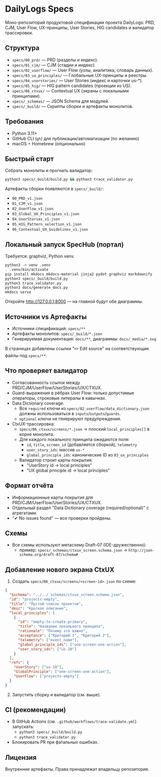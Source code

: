 # DailyLogs Specs

Моно-репозиторий продуктовой спецификации проекта DailyLogs: PRD, CJM, User Flow, UX-принципы, User Stories, HIG candidates и валидатор трассировки.

## Структура
- `specs/00_prd/` — PRD (разделы и индекс).
- `specs/01_cjm/` — CJM (стадии и индекс).
- `specs/02_userflow/` — User Flow (узлы, аналитика, словарь данных).
- `specs/03_ux_principles/` — Глобальные UX-принципы и реестры.
- `specs/04_userstories/` — User Stories (индекс и карточки us-*).
- `specs/05_hig/` — HIG pattern candidates (проекции из US).
- `specs/06_ctxux/` — Contextual UX (экраны с локальными принципами).
- `specs/_schemas/` — JSON Schema для модулей.
- `specs/_build/` — Скрипты сборки и артефакты монолитов.

## Требования
- Python 3.11+
- GitHub CLI (`gh`) для публикации/автоматизации (по желанию)
- macOS + Homebrew (опционально)

## Быстрый старт
Собрать монолиты и прогнать валидатор:

```bash
python3 specs/_build/build.py && python3 trace_validator.py
```

Артефакты сборки появляются в `specs/_build/`:
- `00_PRD_v1.json`
- `01_CJM_v1.json`
- `02_UserFlow_v1.json`
- `03_Global_UX_Principles_v1.json`
- `04_UserStories_v1.json`
- `05_HIG_Pattern_selection_v1.json`
- `06_Contextual_UX_Guidelines_v1.json`

## Локальный запуск SpecHub (портал)

Требуется: graphviz, Python venv.

```bash
python3 -m venv .venv
. .venv/bin/activate
pip install mkdocs mkdocs-material jinja2 pydot graphviz markdownify
python3 specs/_build/build.py
python3 trace_validator.py
python3 docs/generate_docs.py
mkdocs serve
```

Откройте http://127.0.0.1:8000 — на главной будут обе диаграммы.

## Источники vs Артефакты

- Источники спецификаций: `specs/**`
- Артефакты монолитов: `specs/_build/*.json`
- Генерируемая документация: `docs/**`, диаграммы: `docs/_media/*.svg`

В страницах добавлены ссылки "✏️ Edit source" на соответствующие файлы под `specs/**`.

## Что проверяет валидатор
- Согласованность ссылок между PRD/CJM/UserFlow/UserStories/UX/CTXUX.
- Guard-выражения в рёбрах User Flow: только допустимые операторы, строковые литералы в кавычках.
- Data Dictionary coverage:
  - Все `required` ключи из `specs/02_userflow/data_dictionary.json` должны использоваться
    в `inputs`/`outputs`/`guards`.
  - `optional` ключи не генерируют предупреждения.
- CtxUX-трассировка:
  - `specs/06_ctxux/screens/*.json` → плоский `local_principles[]` в корне монолита.
  - Для каждого локального принципа ожидаются поля:
    - `id`, `title`, `screen_id` (добавляется сборкой), `telemetry`
    - `user_story_ids`: массив `us-*`
    - `global_principle_ids`: канонические ID из `03_ux_principles`
  - Валидатор строит карты покрытия:
    - "UserStory id → local principles"
    - "UX global principle id → local principles"

## Формат отчёта
- Информационные карты покрытия для PRD/CJM/UserFlow/UserStories/UX/CTXUX.
- Отдельный раздел "Data Dictionary coverage (required/optional)" с агрегатами.
- "✔ No issues found" — все проверки пройдены.

## Схемы
- Все схемы используют метасхему Draft-07 (IDE-дружественно):
  - пример: `specs/_schemas/ctxux_screen.schema.json` → `http://json-schema.org/draft-07/schema#`

## Добавление нового экрана CtxUX
1) Создать `specs/06_ctxux/screens/<screen-id>.json` по схеме:
```json
{
  "$schema": "../../_schemas/ctxux_screen.schema.json",
  "id": "projects-empty",
  "title": "Пустой список проектов",
  "desc": "Краткое описание",
  "local_principles": [
    {
      "id": "empty-to-create-primary",
      "title": "Название локального принципа",
      "rationale": "Почему это важно",
      "acceptance": ["Критерий 1", "Критерий 2"],
      "telemetry": ["event_name"],
      "global_principle_ids": ["one-screen-one-action"],
      "user_story_ids": ["us-10"]
    }
  ],
  "refs": {
    "UserStory": ["us-10"],
    "GlobalPrinciple": ["one-screen-one-action"],
    "UserFlow": ["projects-empty"]
  }
}
```
2) Запустить сборку и валидатор (см. выше).

## CI (рекомендации)
- В GitHub Actions (см. `.github/workflows/trace-validate.yml`) запускать:
  - `python3 specs/_build/build.py`
  - `python3 trace_validator.py`
- Блокировать PR при фатальных ошибках.

## Лицензия
Внутренние артефакты. Права принадлежат владельцу репозитория.
